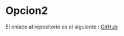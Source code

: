 # Opcion2
El enlace al repositorio es el siguiente : [GitHub](https://github.com/migueliiin/Opcion2.git)